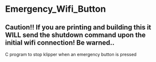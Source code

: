# Emergency_Wifi_Button
## Caution!! If you are printing and building this it WILL send the shutdown command upon the initial wifi connection! Be warned..  
C program to stop klipper when an emergency button is pressed

